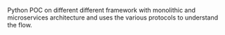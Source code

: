 Python POC on different different framework with monolithic and microservices architecture and uses the various protocols to understand the flow.
